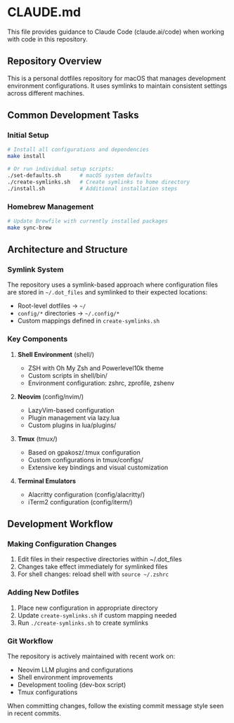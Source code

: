 # CLAUDE.md

This file provides guidance to Claude Code (claude.ai/code) when working with code in this repository.

## Repository Overview

This is a personal dotfiles repository for macOS that manages development environment configurations. It uses symlinks to maintain consistent settings across different machines.

## Common Development Tasks

### Initial Setup

```bash
# Install all configurations and dependencies
make install

# Or run individual setup scripts:
./set-defaults.sh      # macOS system defaults
./create-symlinks.sh   # Create symlinks to home directory
./install.sh           # Additional installation steps
```

### Homebrew Management

```bash
# Update Brewfile with currently installed packages
make sync-brew
```


## Architecture and Structure

### Symlink System

The repository uses a symlink-based approach where configuration files are stored in `~/.dot_files` and symlinked to their expected locations:

- Root-level dotfiles → `~/`
- `config/*` directories → `~/.config/*`
- Custom mappings defined in `create-symlinks.sh`

### Key Components

1. **Shell Environment** (shell/)

   - ZSH with Oh My Zsh and Powerlevel10k theme
   - Custom scripts in shell/bin/
   - Environment configuration: zshrc, zprofile, zshenv

2. **Neovim** (config/nvim/)

   - LazyVim-based configuration
   - Plugin management via lazy.lua
   - Custom plugins in lua/plugins/

3. **Tmux** (tmux/)

   - Based on gpakosz/.tmux configuration
   - Custom configurations in tmux/configs/
   - Extensive key bindings and visual customization

4. **Terminal Emulators**
   - Alacritty configuration (config/alacritty/)
   - iTerm2 configuration (config/iterm/)

## Development Workflow

### Making Configuration Changes

1. Edit files in their respective directories within ~/.dot_files
2. Changes take effect immediately for symlinked files
3. For shell changes: reload shell with `source ~/.zshrc`

### Adding New Dotfiles

1. Place new configuration in appropriate directory
2. Update `create-symlinks.sh` if custom mapping needed
3. Run `./create-symlinks.sh` to create symlinks

### Git Workflow

The repository is actively maintained with recent work on:

- Neovim LLM plugins and configurations
- Shell environment improvements
- Development tooling (dev-box script)
- Tmux configurations

When committing changes, follow the existing commit message style seen in recent commits.

